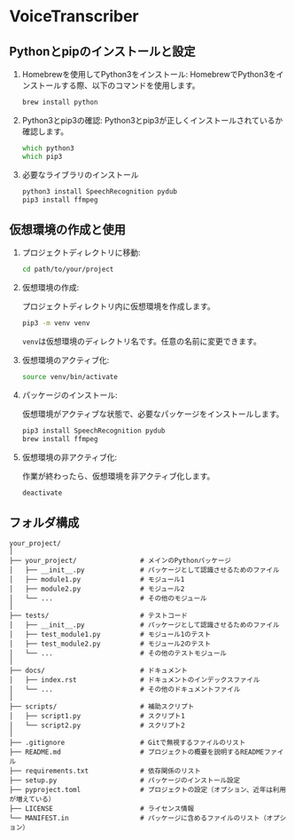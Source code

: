 # VoiceTranscriber


## Pythonとpipのインストールと設定

1. Homebrewを使用してPython3をインストール:
HomebrewでPython3をインストールする際、以下のコマンドを使用します。

    ``` zsh
    brew install python
    ```

2. Python3とpip3の確認:
Python3とpip3が正しくインストールされているか確認します。

    ``` zsh
    which python3
    which pip3
    ```

3. 必要なライブラリのインストール
   
    ``` zsh
    python3 install SpeechRecognition pydub
    pip3 install ffmpeg
    ```


## 仮想環境の作成と使用
   
1. プロジェクトディレクトリに移動:

    ``` zsh
    cd path/to/your/project
    ```

2. 仮想環境の作成:

    プロジェクトディレクトリ内に仮想環境を作成します。

    ``` zsh
    pip3 -m venv venv
    ```

    ```venv```は仮想環境のディレクトリ名です。任意の名前に変更できます。

3. 仮想環境のアクティブ化:

    ``` zsh
    source venv/bin/activate
    ```

4. パッケージのインストール:

    仮想環境がアクティブな状態で、必要なパッケージをインストールします。

    ``` zsh
    pip3 install SpeechRecognition pydub
    brew install ffmpeg
    ```

5. 仮想環境の非アクティブ化:

    作業が終わったら、仮想環境を非アクティブ化します。

    ``` zsh
    deactivate
    ```

## フォルダ構成

``` text
your_project/
│
├── your_project/                # メインのPythonパッケージ
│   ├── __init__.py              # パッケージとして認識させるためのファイル
│   ├── module1.py               # モジュール1
│   ├── module2.py               # モジュール2
│   └── ...                      # その他のモジュール
│
├── tests/                       # テストコード
│   ├── __init__.py              # パッケージとして認識させるためのファイル
│   ├── test_module1.py          # モジュール1のテスト
│   ├── test_module2.py          # モジュール2のテスト
│   └── ...                      # その他のテストモジュール
│
├── docs/                        # ドキュメント
│   ├── index.rst                # ドキュメントのインデックスファイル
│   └── ...                      # その他のドキュメントファイル
│
├── scripts/                     # 補助スクリプト
│   ├── script1.py               # スクリプト1
│   └── script2.py               # スクリプト2
│
├── .gitignore                   # Gitで無視するファイルのリスト
├── README.md                    # プロジェクトの概要を説明するREADMEファイル
├── requirements.txt             # 依存関係のリスト
├── setup.py                     # パッケージのインストール設定
├── pyproject.toml               # プロジェクトの設定（オプション、近年は利用が増えている）
├── LICENSE                      # ライセンス情報
└── MANIFEST.in                  # パッケージに含めるファイルのリスト（オプション）
```
